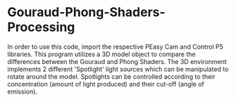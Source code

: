 # Gouraud-Phong-Shaders-Processing

In order to use this code, import the respective PEasy Cam and Control P5 libraries.
This program utilizes a 3D model object to compare the differences between the Gouraud and Phong Shaders.
The 3D environment implements 2 different 'Spotlight' light sources which can be manipulated to rotate around the model.
Spotlights can be controlled according to their concentration (amount of light produced) and their cut-off (angle of emission).
